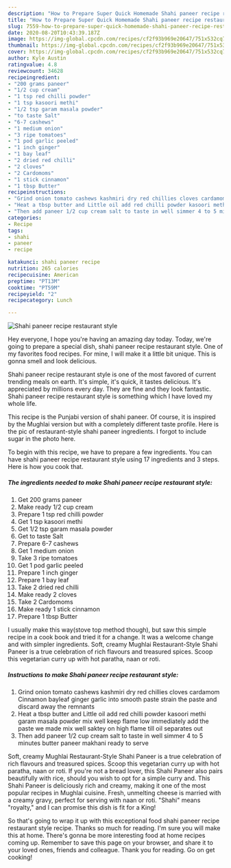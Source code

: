 ```yaml
---
description: "How to Prepare Super Quick Homemade Shahi paneer recipe restaurant style"
title: "How to Prepare Super Quick Homemade Shahi paneer recipe restaurant style"
slug: 7559-how-to-prepare-super-quick-homemade-shahi-paneer-recipe-restaurant-style
date: 2020-08-20T10:43:39.187Z
image: https://img-global.cpcdn.com/recipes/cf2f93b969e20647/751x532cq70/shahi-paneer-recipe-restaurant-style-recipe-main-photo.jpg
thumbnail: https://img-global.cpcdn.com/recipes/cf2f93b969e20647/751x532cq70/shahi-paneer-recipe-restaurant-style-recipe-main-photo.jpg
cover: https://img-global.cpcdn.com/recipes/cf2f93b969e20647/751x532cq70/shahi-paneer-recipe-restaurant-style-recipe-main-photo.jpg
author: Kyle Austin
ratingvalue: 4.8
reviewcount: 34628
recipeingredient:
- "200 grams paneer"
- "1/2 cup cream"
- "1 tsp red chilli powder"
- "1 tsp kasoori methi"
- "1/2 tsp garam masala powder"
- "to taste Salt"
- "6-7 cashews"
- "1 medium onion"
- "3 ripe tomatoes"
- "1 pod garlic peeled"
- "1 inch ginger"
- "1 bay leaf"
- "2 dried red chilli"
- "2 cloves"
- "2 Cardomoms"
- "1 stick cinnamon"
- "1 tbsp Butter"
recipeinstructions:
- "Grind onion tomato cashews kashmiri dry red chillies cloves cardamom Cinnamon bayleaf ginger garlic into smooth paste strain the paste and discard away the remnants"
- "Heat a tbsp butter and Little oil add red chilli powder kasoori methi garam masala powder mix well keep flame low immediately add the paste we made mix well saktey on high flame till oil separates out"
- "Then add paneer 1/2 cup cream salt to taste in well simmer 4 to 5 minutes butter paneer makhani ready to serve"
categories:
- Recipe
tags:
- shahi
- paneer
- recipe

katakunci: shahi paneer recipe 
nutrition: 265 calories
recipecuisine: American
preptime: "PT13M"
cooktime: "PT59M"
recipeyield: "2"
recipecategory: Lunch

---
```



![Shahi paneer recipe restaurant style](https://img-global.cpcdn.com/recipes/cf2f93b969e20647/751x532cq70/shahi-paneer-recipe-restaurant-style-recipe-main-photo.jpg)

Hey everyone, I hope you're having an amazing day today. Today, we're going to prepare a special dish, shahi paneer recipe restaurant style. One of my favorites food recipes. For mine, I will make it a little bit unique. This is gonna smell and look delicious.

Shahi paneer recipe restaurant style is one of the most favored of current trending meals on earth. It's simple, it's quick, it tastes delicious. It's appreciated by millions every day. They are fine and they look fantastic. Shahi paneer recipe restaurant style is something which I have loved my whole life.

This recipe is the Punjabi version of shahi paneer. Of course, it is inspired by the Mughlai version but with a completely different taste profile. Here is the pic of restaurant-style shahi paneer ingredients. I forgot to include sugar in the photo here.


To begin with this recipe, we have to prepare a few ingredients. You can have shahi paneer recipe restaurant style using 17 ingredients and 3 steps. Here is how you cook that.

<!--inarticleads1-->

##### The ingredients needed to make Shahi paneer recipe restaurant style:

1. Get 200 grams paneer
1. Make ready 1/2 cup cream
1. Prepare 1 tsp red chilli powder
1. Get 1 tsp kasoori methi
1. Get 1/2 tsp garam masala powder
1. Get to taste Salt
1. Prepare 6-7 cashews
1. Get 1 medium onion
1. Take 3 ripe tomatoes
1. Get 1 pod garlic peeled
1. Prepare 1 inch ginger
1. Prepare 1 bay leaf
1. Take 2 dried red chilli
1. Make ready 2 cloves
1. Take 2 Cardomoms
1. Make ready 1 stick cinnamon
1. Prepare 1 tbsp Butter


I usually make this way(stove top method though), but saw this simple recipe in a cook book and tried it for a change. It was a welcome change and with simpler ingredients. Soft, creamy Mughlai Restaurant-Style Shahi Paneer is a true celebration of rich flavours and treasured spices. Scoop this vegetarian curry up with hot paratha, naan or roti. 

<!--inarticleads2-->

##### Instructions to make Shahi paneer recipe restaurant style:

1. Grind onion tomato cashews kashmiri dry red chillies cloves cardamom Cinnamon bayleaf ginger garlic into smooth paste strain the paste and discard away the remnants
1. Heat a tbsp butter and Little oil add red chilli powder kasoori methi garam masala powder mix well keep flame low immediately add the paste we made mix well saktey on high flame till oil separates out
1. Then add paneer 1/2 cup cream salt to taste in well simmer 4 to 5 minutes butter paneer makhani ready to serve


Soft, creamy Mughlai Restaurant-Style Shahi Paneer is a true celebration of rich flavours and treasured spices. Scoop this vegetarian curry up with hot paratha, naan or roti. If you&#39;re not a bread lover, this Shahi Paneer also pairs beautifully with rice, should you wish to opt for a simple curry and. This Shahi Paneer is deliciously rich and creamy, making it one of the most popular recipes in Mughlai cuisine. Fresh, unmelting cheese is married with a creamy gravy, perfect for serving with naan or roti. &#34;Shahi&#34; means &#34;royalty,&#34; and I can promise this dish is fit for a King! 

So that's going to wrap it up with this exceptional food shahi paneer recipe restaurant style recipe. Thanks so much for reading. I'm sure you will make this at home. There's gonna be more interesting food at home recipes coming up. Remember to save this page on your browser, and share it to your loved ones, friends and colleague. Thank you for reading. Go on get cooking!
